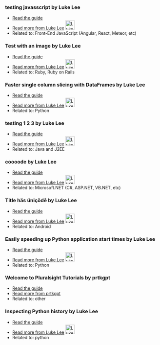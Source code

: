 ### testing javasscript by Luke Lee
- [Read the guide](http://pskb-stage.herokuapp.com/front-end-javascript/testing-javasscript)
- [Read more from Luke Lee](http://pskb-stage.herokuapp.com/author/durden) <img src="https://avatars.githubusercontent.com/u/58063?v=3" width="30" height="30" alt="Luke Lee" />
- Related to: Front-End JavaScript (Angular, React, Meteor, etc)

### Test with an image by Luke Lee
- [Read the guide](http://pskb-stage.herokuapp.com/ruby-ruby-on-rails/test-with-an-image)
- [Read more from Luke Lee](http://pskb-stage.herokuapp.com/author/durden) <img src="https://avatars.githubusercontent.com/u/58063?v=3" width="30" height="30" alt="Luke Lee" />
- Related to: Ruby, Ruby on Rails

### Faster single column slicing with DataFrames by Luke Lee
- [Read the guide](/python/faster-single-column-slicing-with-dataframes)
- [Read more from Luke Lee](/author/durden) <img src="https://avatars.githubusercontent.com/u/58063?v=3" width="30" height="30" alt="Luke Lee" />
- Related to: Python

### testing 1 2 3 by Luke Lee
- [Read the guide](/java-and-j2ee/testing-1-2-3)
- [Read more from Luke Lee](/author/durden) <img src="https://avatars.githubusercontent.com/u/58063?v=3" width="30" height="30" alt="Luke Lee" />
- Related to: Java and J2EE

### coooode by Luke Lee
- [Read the guide](/microsoft-net/coooode)
- [Read more from Luke Lee](/author/durden) <img src="https://avatars.githubusercontent.com/u/58063?v=3" width="30" height="30" alt="Luke Lee" />
- Related to: Microsoft.NET (C#, ASP.NET, VB.NET, etc)

### Title häs üniçödē by Luke Lee
- [Read the guide](/android/title-has-unicode)
- [Read more from Luke Lee](/author/durden) <img src="https://avatars.githubusercontent.com/u/58063?v=3" width="30" height="30" alt="Luke Lee" />
- Related to: Android

### Easily speeding up Python application start times by Luke Lee
- [Read the guide](/python/easily-speeding-up-python-application-start-times)
- [Read more from Luke Lee](/author/durden) <img src="https://avatars.githubusercontent.com/u/58063?v=3" width="30" height="30" alt="Luke Lee" />
- Related to: Python

### Welcome to Pluralsight Tutorials by prtkgpt
- [Read the guide](https://tutorials.pluralsight.com/other/welcome-to-pluralsight-tutorials)
- [Read more from prtkgpt](https://tutorials.pluralsight.com/user/prtkgpt)
- Related to: other

### Inspecting Python history by Luke Lee
- [Read the guide](https://tutorials.pluralsight.com/python/inspecting-python-history)
- [Read more from Luke Lee](https://tutorials.pluralsight.com/user/durden) <img src="https://avatars.githubusercontent.com/u/58063?v=3" width="30" height="30" alt="Luke Lee" />
- Related to: python